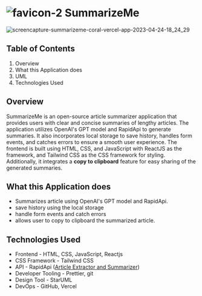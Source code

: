 #  ![favicon-2](https://user-images.githubusercontent.com/75694208/233992679-ffcb2c2d-578d-432f-835a-a3a99069c015.png) SummarizeMe

![screencapture-summarizeme-coral-vercel-app-2023-04-24-18_24_29](https://user-images.githubusercontent.com/75694208/234002428-9f8b0f48-bd0b-4bfe-b33d-f74faef97d6d.png)


## Table of Contents
1. Overview
2. What this Application does
3. UML
4. Technologies Used

## Overview
SummarizeMe is an open-source article summarizer application that provides users with clear and concise summaries of lengthy articles. The application utilizes OpenAI's GPT model and RapidApi to generate summaries. It also incorporates local storage to save history, handles form events, and catches errors to ensure a smooth user experience. The frontend is built using HTML, CSS, and JavaScript with ReactJS as the framework, and Tailwind CSS as the CSS framework for styling. Additionally, it integrates a **copy to clipboard** feature for easy sharing of the generated summaries.


## What this Application does
- Summarizes article using OpenAI's GPT model and RapidApi.
- save history using the local storage
- handle form events and catch errors
- allows user to copy to clipboard the summarized article.

## Technologies Used
- Frontend - HTML, CSS, JavaScript, Reactjs
- CSS Framework - Tailwind CSS
- API - RapidApi ([Article Extractor and Summarizer](https://rapidapi.com/restyler/api/article-extractor-and-summarizer?utm_source=youtube.com%2FJavaScriptMastery&utm_medium=referral&utm_campaign=DevRel))
- Developer Tooling - Prettier, git
- Design Tool - StarUML
- DevOps - GitHub, Vercel
